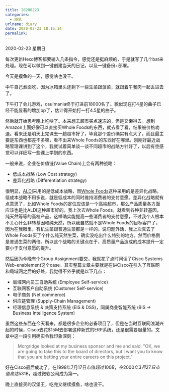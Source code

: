 ```yaml
---
title: 20200223
categories:
  - 随笔
urlname: diary
date: 2020-02-23 18:16:14
permalink:
---
```

2020-02-23 星期日

每次更新Hexo博客都要输入几条指令，感觉还是挺麻烦的，于是就写了几个bat来处理。现在可以做到一键创建当天的日记，以及一键备份+部署。

今天是摸鱼的一天，感觉啥也没干。

中午自己煮面吃，因为冰箱里头还剩下一些生菜跟菠菜，就跟着午餐肉一起丢进去了。

下午打了会儿游戏，osu!mania终于打进前18000名了。貌似现在打4星的曲子已经不能显著的增加pp了，估计得开始打一打4.5星的曲子。

然后就开始思考晚上吃啥了。本来想去超市买点速冻的，但是又懒得去。想到Amazon上面好像可以直接买Whole Foods的东西，就去看了看，结果被价格劝退。看来还是明天上完课去一趟超市好了，毕竟那个差价确实有点大了，而且最主要是东西也都差不多嘛，看不出来Whole Foods的东西好在哪里。刚刚好最近战略管理课讲到了这个，我就试着简单谈一谈不同超市的战略方针好了，以后有空感觉可以详细写一些课上学到的东西。

一般来说，企业在价值链(Value Chain)上会有两种战略：
* 低成本战略 (Low Cost strategy)
* 差异化战略 (Differentiation strategy)

很明显，[ALDI](https://zh.wikipedia.org/wiki/%E5%A5%A5%E4%B9%90%E9%BD%90%E8%B6%85%E5%B8%82)采用的是低成本战略，而[Whole Foods](https://zh.wikipedia.org/wiki/%E5%85%A8%E9%A3%9F%E8%B6%85%E5%B8%82)这种采用的是差异化战略。低成本战略不用多说，就是低成本的同时维持消费者的支付意愿。差异化战略就有点意思了，比如Whole Foods的定位应该是一个高端超市，那么产品质量各方面应该也是比ALDI这种超市好的。我上次去Whole Foods，就看到各种非转基因，纯天然等等的高档产品。这样确实能提高一些消费者的支付意愿，不过我个人根本不关心什么非转基因和纯天然，所以我自然就不是Whole Foods的目标客户了，因为在我眼里，有机生菜跟普通生菜都是一样的。说句题外话，我上次真去了Whole Foods买了个什么纯天然生菜，确实没吃出什么特别的地方，然而价格倒是普通生菜的两倍。所以这个战略的关键点在于，高质量产品造成的成本提升一定要小于支付意愿的提升。

然后因为今晚有个Group Assignment要交，我就花了点时间读了Cisco Systems Web-enablement这个case。其实整篇文章主要就是在讲Cisco在引入了互联网和局域网之后的好处，我觉得不外乎就是以下几点：
* 局域网内员工自助系统 (Employee Self-service)
* 互联网客户自助系统 (Customer Self-service)
* 电子商务 (Net commerce)
* 供应链管理 (Supply-Chain Management)
* 经理信息系统 & 决策支持系统 (EIS & DSS)，同属商业智能系统 (BIS -> Business Intelligence System)

虽然这些东西在今天看来，都是很多企业的必备项目了，但是在当时互联网浪潮兴起的时候，Cisco去花$15M去部署这种新式的ERP系统，还是很需要胆量的。文章中这一段引用确实令我印象深刻：

> Morgridge looked at my business sponsor and me and said: "OK, we are going to take this to the board of directors, but I want you to know that you are betting your entire careers on this project."

好在Cisco最后成功了，在1998年7月17日市值超过$100B，在2000年3月27日市值高达$531B，超过微软公司成为第一。

晚上直接买的汉堡王，吃完又继续摸鱼，啥也没干。